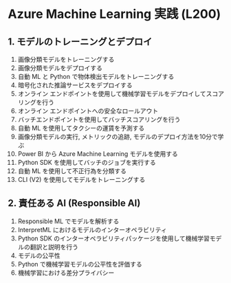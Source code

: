 # Azure Machine Learning 実践 (L200)

## 1. モデルのトレーニングとデプロイ

1. 画像分類モデルをトレーニングする
2. 画像分類モデルをデプロイする
3. 自動 ML と Python で物体検出モデルをトレーニングする
4. 暗号化された推論サービスをデプロイする
5. オンライン エンドポイントを使用して機械学習モデルをデプロイしてスコアリングを行う
6. オンライン エンドポイントへの安全なロールアウト
7. バッチエンドポイントを使用してバッチスコアリングを行う
8. 自動 ML を使用してタクシーの運賃を予測する
9. 画像分類モデルの実行, メトリックの追跡, モデルのデプロイ方法を10分で学ぶ
10. Power BI から Azure Machine Learning モデルを使用する
11. Python SDK を使用してバッチのジョブを実行する
12. 自動 ML を使用して不正行為を分類する
13. CLI (V2) を使用してモデルをトレーニングする

## 2. 責任ある AI (Responsible AI)

1. Responsible ML でモデルを解析する
2. InterpretML におけるモデルのインターオペラビリティ
3. Python SDK のインターオペラビリティパッケージを使用して機械学習モデルの翻訳と説明を行う
4. モデルの公平性
5. Python で機械学習モデルの公平性を評価する
6. 機械学習における差分プライバシー
